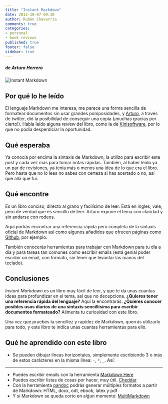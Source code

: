 ```yaml
---
title: "Instant Markdown"
date: 2013-10-07 09:38
author: Rubén Chavarría
comments: true
categories: 
- personal
- book reviews
published: true
footer: false
sidebar: true
---
```


##### de Arturo Herrero

![Instant Markdown](http://www.packtpub.com/sites/default/files/9145OT_Instant%20Markdown_cov_0.jpg)

## Por qué lo he leído

El lenguaje Markdown me interesa, me parece una forma sencilla de formatear documentos
sin usar grandes pomposidades, y [Arturo], a través de twitter, dió la posibilidad
de conseguir una copia (¡muchas gracias por cierto!). Había leído alguna *review*
del libro, como la de [Kinisoftware], por lo que no podía desperdiciar la oportunidad.

[Arturo]: http://twitter.com/arturoherrero
[Kinisoftware]: http://kinisoftware.com/2013/09/revisando-el-libro-instant-markdown

<!-- more -->

## Qué esperaba

Ya conocía por encima la sintaxis de Markdown, la utilizo para escribir este post
y cada vez más para tomar notas rápidas. También, al haber leído ya un par de
revisiones, ya tenía más o menos una idea de lo que era el libro. Pero hasta que
no lo lees no sabes con certeza si has acertado o no, así que allá que fui.

## Qué encontre

Es un libro conciso, directo al grano y facilísimo de leer. Está en ingles, vale,
pero de verdad que es sencillo de leer. Arturo expone el tema con claridad y sin
andarse con rodeos. 

Aquí podrás encontrar una referencia rápida pero completa de la sintaxis oficial de
Markdown así como algunos añadidos que ofrecen páginas como [Github], por ejemplo.

También conocerás herramientas para trabajar con Markdown para tu día a día y para
tareas tan comunes como escribir emails (está genial poder escribir un email, con 
formato, sin tener que levantar las manos del teclado).

[Github]: http://github.com

## Conclusiones

*Instant Markdown* es un libro muy fácil de leer, y que te da unas cuantas ideas
para profundizar en el tema, así que no decepciona. **¿Quieres tener una referencia
rápida del lenguaje?** Aquí la encontrarás. **¿Quieres conocer posibles usos diarios
de una sintaxis sencillísima para escribir documentos formateado?** Alimenta tu
curiosidad con este libro.

Una vez que pruebes la sencillez y rapidez de Markdown, querrás utilizarlo para 
todo, y este libro te indica unas cuantas herramientas para ello.

## Qué he aprendido con este libro

- Se pueden dibujar líneas horizontales, simplemente escribiendo 3 o más de estos
carácteres en la misma línea: `-`, `*`, `_`. Así:

---

- Puedes escribir emails con la herramienta [Markdown Here](http://markdown-here.com)
- Puedes escribir listas de cosas por hacer, muy útil. [Cheddar](http://cheddarapp.com)
- Con la herramienta [pandoc](http://johnmacfarlane.net/pandoc) podrás generar múltiples
formatos a partir de Markdown: HTML, docx, odt, ebook, latex y pdf
- Y si Markdown se queda corto en alǵun momento: 
[MultiMarkdown](http://fletcherpenney.net/multimarkdown)
